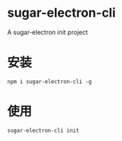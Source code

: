 # sugar-electron-cli

A sugar-electron init project

# 安装
```
npm i sugar-electron-cli -g
```
# 使用
```
sugar-electron-cli init
```